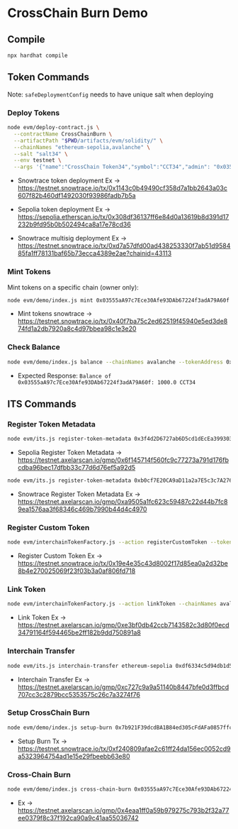# CrossChain Burn Demo


## Compile

`npx hardhat compile`

## Token Commands

Note: `safeDeploymentConfig` needs to have unique salt when deploying

### Deploy Tokens
```bash
node evm/deploy-contract.js \
  --contractName CrossChainBurn \
  --artifactPath "$PWD/artifacts/evm/solidity/" \
  --chainNames "ethereum-sepolia,avalanche" \
  --salt "salt34" \
  --env testnet \
  --args '{"name":"CrossChain Token34","symbol":"CCT34","admin": "0x03555aA97c7Ece30Afe93DAb67224f3adA79A60f", "homeChain":"Avalanche"}'
```
- Snowtrace token deployment Ex -> https://testnet.snowtrace.io/tx/0x1143c0b49490cf358d7a1bb2643a03c607f82b460df1492030f93986fadb7b5a
- Sepolia token deployment Ex -> https://sepolia.etherscan.io/tx/0x308df36137ff6e84d0a13619b8d391d17232b9fd95b0b502494ca8a17e78cd36

- Snowtrace multisig deployment Ex -> https://testnet.snowtrace.io/tx/0xd7a57dfd00ad438253330f7ab51d958485fa1ff78131baf65b73ecca4389e2ae?chainid=43113


### Mint Tokens
Mint tokens on a specific chain (owner only):
```bash
node evm/demo/index.js mint 0x03555aA97c7Ece30Afe93DAb67224f3adA79A60f 1000 --chainNames avalanche --tokenAddress 0xb0cf7E20CA9aD11a2a7E5c3c7A27654470524fab --env testnet --yes
```
- Mint tokens snowtrace -> https://testnet.snowtrace.io/tx/0x40f7ba75c2ed62519f45940e5ed3de874fd1a2db7920a8c4d97bbea98c1e3e20


### Check Balance
```bash
node evm/demo/index.js balance --chainNames avalanche --tokenAddress 0xb0cf7E20CA9aD11a2a7E5c3c7A27654470524fab --env testnet
```

- Expected Response: `Balance of 0x03555aA97c7Ece30Afe93DAb67224f3adA79A60f: 1000.0 CCT34`

## ITS Commands


### Register Token Metadata
```bash
node evm/its.js register-token-metadata 0x3f4d2D6727ab6D5cd1dEcEa39930390FfCA3959d --chainNames ethereum-sepolia --env testnet --gasValue 100000000000000000 --yes
```

- Sepolia Register Token Metadata -> https://testnet.axelarscan.io/gmp/0x6f145714f560fc9c77273a791d176fbcdba96bec17dfbb33c77d6d76ef5a92d5

```bash
node evm/its.js register-token-metadata 0xb0cf7E20CA9aD11a2a7E5c3c7A27654470524fab --chainNames avalanche --env testnet --gasValue 100000000000000000 --yes
```

- Snowtrace Register Token Metadata Ex -> https://testnet.axelarscan.io/gmp/0xa9505a1fc623c59487c22d44b7fc89ea1576aa3f68346c469b7990b44d4c4970

### Register Custom Token
```bash
node evm/interchainTokenFactory.js --action registerCustomToken --tokenAddress 0xb0cf7E20CA9aD11a2a7E5c3c7A27654470524fab --chainNames avalanche --tokenManagerType 4 --operator 0x03555aA97c7Ece30Afe93DAb67224f3adA79A60f --rawSalt 0x043793c09788960d705c545f34bd17c22efc01bde67b409f1c520229bf6d8a29 --env testnet --yes
```
- Register Custom Token Ex -> https://testnet.snowtrace.io/tx/0x19e4e35c43d8002f17d85ea0a2d32be8b4e270025069f23f03b3a0af806fd718

### Link Token
```bash
node evm/interchainTokenFactory.js --action linkToken --chainNames avalanche --destinationChain ethereum-sepolia --destinationTokenAddress 0x3f4d2D6727ab6D5cd1dEcEa39930390FfCA3959d --tokenManagerType 4 --linkParams 0x --rawSalt 0x043793c09788960d705c545f34bd17c22efc01bde67b409f1c520229bf6d8a29 --gasValue 500000000000000000 --env testnet --yes
```
- Link Token Ex -> https://testnet.axelarscan.io/gmp/0xe3bf0db42ccb7143582c3d80f0ecd34791164f594465be2ff182b9dd750891a8

### Interchain Transfer
```bash
node evm/its.js interchain-transfer ethereum-sepolia 0xdf6334c5d94db1d5b4d8e15a671b6fdb3c194b580abb5f246739b4b40fc739e3 0x03555aA97c7Ece30Afe93DAb67224f3adA79A60f 123 --chainNames avalanche --gasValue 500000000000000000 --env testnet --yes
```
- Interchain Transfer Ex -> https://testnet.axelarscan.io/gmp/0xc727c9a9a51140b8447bfe0d3ffbcd707cc3c2879bcc5353575c26c7a3274f76

### Setup CrossChain Burn

```bash
node evm/demo/index.js setup-burn 0x7b921F39dcdBA1B84ed305cFdAFa0857ffc645fc --chainNames avalanche --tokenAddress 0xb0cf7E20CA9aD11a2a7E5c3c7A27654470524fab --env testnet --yes
```

- Setup Burn Tx -> https://testnet.snowtrace.io/tx/0xf240809afae2c61ff24da156ec0052cd9a5323964754ad1e15e29fbeebb63e80

### Cross-Chain Burn
```bash
node evm/demo/index.js cross-chain-burn 0x03555aA97c7Ece30Afe93DAb67224f3adA79A60f 1 0x7b921F39dcdBA1B84ed305cFdAFa0857ffc645fc --chainNames avalanche --tokenAddress 0xb0cf7E20CA9aD11a2a7E5c3c7A27654470524fab --env testnet --yes --destinationChain ethereum-sepolia --destinationChainTokenAddress 0x3f4d2D6727ab6D5cd1dEcEa39930390FfCA3959d
```
- Ex -> https://testnet.axelarscan.io/gmp/0x4eaa1ff0a59b979275c793b2f32a77ee0379f8c37f192ca90a9c41aa55036742

